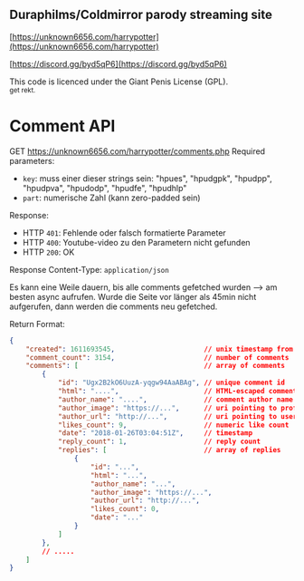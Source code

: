 ## Duraphilms/Coldmirror parody streaming site

[https://unknown6656.com/harrypotter](https://unknown6656.com/harrypotter)

[https://discord.gg/byd5qP6](https://discord.gg/byd5qP6)

This code is licenced under the Giant Penis License (GPL).
<br/><sup>get rekt.</sup>



# Comment API

GET https://unknown6656.com/harrypotter/comments.php
Required parameters:
 - `key`: muss einer dieser strings sein: "hpues", "hpudgpk", "hpudpp", "hpudpva", "hpudodp", "hpudfe", "hpudhlp"
 - `part`: numerische Zahl (kann zero-padded sein)

Response:
 - HTTP `401`: Fehlende oder falsch formatierte Parameter
 - HTTP `400`: Youtube-video zu den Parametern nicht gefunden
 - HTTP `200`: OK

Response Content-Type: `application/json`

Es kann eine Weile dauern, bis alle comments gefetched wurden --> am besten async aufrufen.
Wurde die Seite vor länger als 45min nicht aufgerufen, dann werden die comments neu gefetched.

Return Format:
```json
{
    "created": 1611693545,                      // unix timestamp from last fetch/update
    "comment_count": 3154,                      // number of comments
    "comments": [                               // array of comments
        {
            "id": "Ugx2B2kO6UuzA-yqgw94AaABAg", // unique comment id
            "html": "....",                     // HTML-escaped comment content
            "author_name": "....",              // comment author name (not escaped)
            "author_image": "https://...",      // uri pointing to profile picture
            "author_url": "http://...",         // uri pointing to user profile
            "likes_count": 9,                   // numeric like count
            "date": "2018-01-26T03:04:51Z",     // timestamp
            "reply_count": 1,                   // reply count
            "replies": [                        // array of replies
                {
                    "id": "...",
                    "html": "...",
                    "author_name": "...",
                    "author_image": "https://...",
                    "author_url": "http://...",
                    "likes_count": 0,
                    "date": "..."
                }
            ]
        },
        // .....
    ]
}
```
